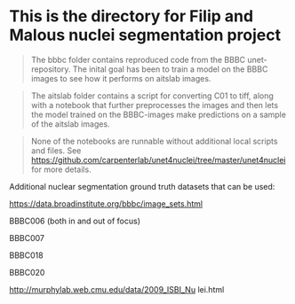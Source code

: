 # This is the directory for Filip and Malous nuclei segmentation project # 

> The bbbc folder contains reproduced code from the BBBC unet-repository.
> The inital goal has been to train a model on the BBBC images to see how it performs on aitslab images.

> The aitslab folder contains a script for converting C01 to tiff, along with a notebook that further 
> preprocesses the images and then lets the model trained on the BBBC-images make predictions on a sample of the aitslab images. 

> None of the notebooks are runnable without additional local scripts and files. See https://github.com/carpenterlab/unet4nuclei/tree/master/unet4nuclei for more details. 

Additional nuclear segmentation ground truth datasets that can be used:

https://data.broadinstitute.org/bbbc/image_sets.html

BBBC006 (both in and out of focus)

BBBC007

BBBC018

BBBC020

http://murphylab.web.cmu.edu/data/2009_ISBI_Nu lei.html
